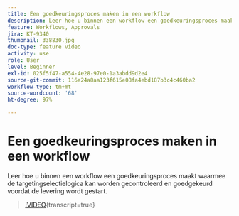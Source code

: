 ```yaml
---
title: Een goedkeuringsproces maken in een workflow
description: Leer hoe u binnen een workflow een goedkeuringsproces maakt waarmee de targetingselectielogica kan worden gecontroleerd en goedgekeurd voordat de levering wordt gestart.
feature: Workflows, Approvals
jira: KT-9340
thumbnail: 338830.jpg
doc-type: feature video
activity: use
role: User
level: Beginner
exl-id: 025f5f47-a554-4e28-97e0-1a3abdd9d2e4
source-git-commit: 116a24a8aa123f615e08fa4ebd187b3c4c460ba2
workflow-type: tm+mt
source-wordcount: '68'
ht-degree: 97%

---
```


# Een goedkeuringsproces maken in een workflow

Leer hoe u binnen een workflow een goedkeuringsproces maakt waarmee de targetingselectielogica kan worden gecontroleerd en goedgekeurd voordat de levering wordt gestart.

>[!VIDEO](https://video.tv.adobe.com/v/338830?quality=12&learn=on){transcript=true}
